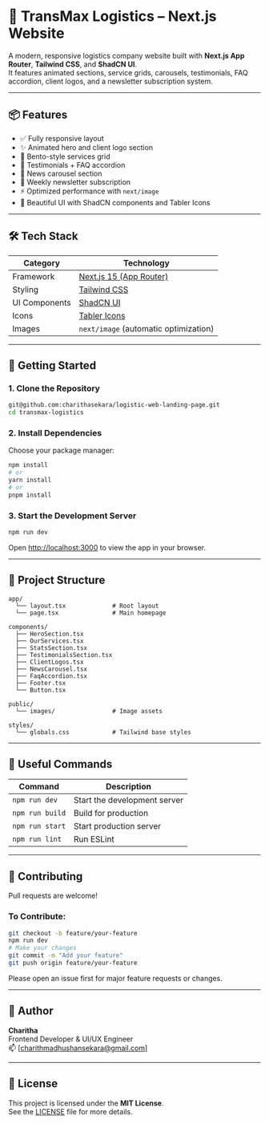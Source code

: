 # 🚚 TransMax Logistics – Next.js Website

A modern, responsive logistics company website built with **Next.js App Router**, **Tailwind CSS**, and **ShadCN UI**.  
It features animated sections, service grids, carousels, testimonials, FAQ accordion, client logos, and a newsletter subscription system.

---

## 📦 Features

- ✅ Fully responsive layout
- ✨ Animated hero and client logo section
- 🧩 Bento-style services grid
- 💬 Testimonials + FAQ accordion
- 📰 News carousel section
- 📧 Weekly newsletter subscription
- ⚡ Optimized performance with `next/image`
- 🎨 Beautiful UI with ShadCN components and Tabler Icons

---

## 🛠️ Tech Stack

| Category         | Technology                             |
|------------------|-----------------------------------------|
| Framework        | [Next.js 15 (App Router)](https://nextjs.org/docs) |
| Styling          | [Tailwind CSS](https://tailwindcss.com) |
| UI Components    | [ShadCN UI](https://ui.shadcn.com)       |
| Icons            | [Tabler Icons](https://tabler.io/icons) |
| Images           | `next/image` (automatic optimization)   |

---

## 🚀 Getting Started

### 1. Clone the Repository

```bash
git@github.com:charithasekara/logistic-web-landing-page.git
cd transmax-logistics
```

### 2. Install Dependencies

Choose your package manager:

```bash
npm install
# or
yarn install
# or
pnpm install
```

### 3. Start the Development Server

```bash
npm run dev
```

Open [http://localhost:3000](http://localhost:3000) to view the app in your browser.

---

## 📁 Project Structure

```
app/
  └── layout.tsx             # Root layout
  └── page.tsx               # Main homepage

components/
  ├── HeroSection.tsx
  ├── OurServices.tsx
  ├── StatsSection.tsx
  ├── TestimonialsSection.tsx
  ├── ClientLogos.tsx
  ├── NewsCarousel.tsx
  ├── FaqAccordion.tsx
  ├── Footer.tsx
  └── Button.tsx

public/
  └── images/                # Image assets

styles/
  └── globals.css            # Tailwind base styles
```
---

## 🧪 Useful Commands

| Command           | Description                  |
|------------------|------------------------------|
| `npm run dev`     | Start the development server |
| `npm run build`   | Build for production         |
| `npm run start`   | Start production server      |
| `npm run lint`    | Run ESLint                   |

---

## 🤝 Contributing

Pull requests are welcome!

### To Contribute:

```bash
git checkout -b feature/your-feature
npm run dev
# Make your changes
git commit -m "Add your feature"
git push origin feature/your-feature
```

Please open an issue first for major feature requests or changes.

---

## 👤 Author

**Charitha**  
Frontend Developer & UI/UX Engineer  
📫 [charithmadhushansekara@gmail.com]

---

## 📄 License

This project is licensed under the **MIT License**.  
See the [LICENSE](LICENSE) file for more details.
